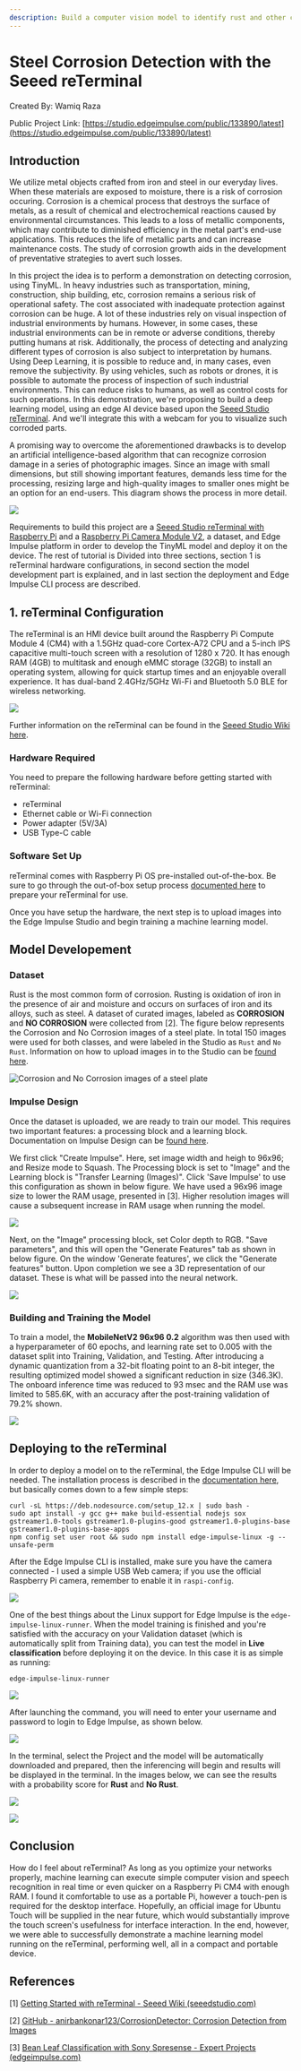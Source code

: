 ```yaml
---
description: Build a computer vision model to identify rust and other corrosion of iron and steel, using a handheld device.
---
```


# Steel Corrosion Detection with the Seeed reTerminal 

Created By:
Wamiq Raza 

Public Project Link:
[https://studio.edgeimpulse.com/public/133890/latest](https://studio.edgeimpulse.com/public/133890/latest)

## Introduction

We utilize metal objects crafted from iron and steel in our everyday lives. When these materials are exposed to moisture, there is a risk of corrosion occuring. Corrosion is a chemical process that destroys the surface of metals, as a result of chemical and electrochemical reactions caused by environmental circumstances. This leads to a loss of metallic components, which may contribute to diminished efficiency in the metal part's end-use applications. This reduces the life of metallic parts and can increase maintenance costs. The study of corrosion growth aids in the development of preventative strategies to avert such losses.

In this project the idea is to perform a demonstration on detecting corrosion, using TinyML. In heavy industries such as transportation, mining, construction, ship building, etc, corrosion remains a serious risk of operational safety. The cost associated with inadequate protection against corrosion can be huge. A lot of these industries rely on visual inspection of industrial environments by humans. However, in some cases, these industrial environments can be in remote or adverse conditions, thereby putting humans at risk. Additionally, the process of detecting and analyzing different types of corrosion is also subject to interpretation by humans. Using Deep Learning, it is possible to reduce and, in many cases, even remove the subjectivity. By using vehicles, such as robots or drones, it is possible to automate the process of inspection of such industrial environments. This can reduce risks to humans, as well as control costs for such operations. In this demonstration, we're proposing to build a deep learning model, using an edge AI device based upon the [Seeed Studio reTerminal](https://www.seeedstudio.com/ReTerminal-with-CM4-p-4904.html). And we'll integrate this with a webcam for you to visualize such corroded parts.

A promising way to overcome the aforementioned drawbacks is to develop an artificial intelligence-based algorithm that can recognize corrosion damage in a series of photographic images. Since an image with small dimensions, but still showing important features, demands less time for the processing, resizing large and high-quality images to smaller ones might be an option for an end-users. This diagram shows the process in more detail.

![](.gitbook/assets/corrosion-detection-reterminal/workflow.jpg)

Requirements to build this project are a [Seeed Studio reTerminal with Raspberry Pi](https://www.seeedstudio.com/ReTerminal-with-CM4-p-4904.html) and a [Raspberry Pi Camera Module V2](https://www.raspberrypi.com/products/camera-module-v2/), a dataset, and Edge Impulse platform in order to develop the TinyML model and deploy it on the device. The rest of tutorial is Divided into three sections, section 1 is reTerminal hardware configurations, in second section the model development part is explained, and in last section the deployment and Edge Impulse CLI process are described.

## 1. reTerminal Configuration

The reTerminal is an HMI device built around the Raspberry Pi Compute Module 4 (CM4) with a 1.5GHz quad-core Cortex-A72 CPU and a 5-inch IPS capacitive multi-touch screen with a resolution of 1280 x 720. It has enough RAM (4GB) to multitask and enough eMMC storage (32GB) to install an operating system, allowing for quick startup times and an enjoyable overall experience. It has dual-band 2.4GHz/5GHz Wi-Fi and Bluetooth 5.0 BLE for wireless networking.

![](.gitbook/assets/corrosion-detection-reterminal/reterminal.jpg)

Further information on the reTerminal can be found in the [Seeed Studio Wiki here](https://wiki.seeedstudio.com/reTerminal).

### Hardware Required

You need to prepare the following hardware before getting started with reTerminal:

- reTerminal
- Ethernet cable or Wi-Fi connection
- Power adapter (5V/3A)
- USB Type-C cable

### Software Set Up

reTerminal comes with Raspberry Pi OS pre-installed out-of-the-box.  Be sure to go through the out-of-box setup process [documented here](https://wiki.seeedstudio.com/reTerminal/#quick-start-with-reterminal) to prepare your reTerminal for use. 

Once you have setup the hardware, the next step is to upload images into the Edge Impulse Studio and begin training a machine learning model.

## Model Developement

### Dataset

Rust is the most common form of corrosion. Rusting is oxidation of iron in the presence of air and moisture and occurs on surfaces of iron and its alloys, such as steel. A dataset of curated images, labeled as **CORROSION** and **NO CORROSION**  were collected from [2]. The figure below represents the Corrosion and No Corrosion images of a steel plate. In total 150 images were used for both classes, and were labeled in the Studio as `Rust` and `No Rust`. Information on how to upload images in to the Studio can be [found here](https://docs.edgeimpulse.com/docs/edge-impulse-studio/data-acquisition/uploader).

![Corrosion and No Corrosion images of a steel plate](.gitbook/assets/corrosion-detection-reterminal/steel-corrosion.jpg)

### Impulse Design

Once the dataset is uploaded, we are ready to train our model. This requires two important features: a processing block and a learning block. Documentation on Impulse Design can be [found here](https://docs.edgeimpulse.com/docs/edge-impulse-studio/create-impulse).

We first click "Create Impulse". Here, set image width and heigh to 96x96; and Resize mode to Squash. The Processing block is set to "Image" and the Learning block is "Transfer Learning (Images)". Click 'Save Impulse' to use this configuration as shown in below figure. We have used a 96x96 image size to lower the RAM usage, presented in [3]. Higher resolution images will cause a subsequent increase in RAM usage when running the model.

![](.gitbook/assets/corrosion-detection-reterminal/impulse.jpg)

Next, on the "Image" processing block, set Color depth to RGB. "Save parameters", and this will open the "Generate Features" tab as shown in below figure. On the window 'Generate features', we click the "Generate features" button. Upon completion we see a 3D representation of our dataset. These is what will be passed into the neural network.

![](.gitbook/assets/corrosion-detection-reterminal/generate-features.jpg)

### Building and Training the Model

To train a model, the **MobileNetV2 96x96 0.2** algorithm was then used with a hyperparameter of 60 epochs, and learning rate set to 0.005 with the dataset split into Training, Validation, and Testing. After introducing a dynamic quantization from a 32-bit floating point to an 8-bit integer, the resulting optimized model showed a significant reduction in size (346.3K). The onboard inference time was reduced to 93 msec and the RAM use was limited to 585.6K, with an accuracy after the post-training validation of 79.2% shown.

![](.gitbook/assets/corrosion-detection-reterminal/model.jpg)

## Deploying to the reTerminal

In order to deploy a model on to the reTerminal, the Edge Impulse CLI will be needed. The installation process is described in the [documentation here](https://docs.edgeimpulse.com/docs/edge-impulse-cli/cli-installation), but basically comes down to a few simple steps:

```
curl -sL https://deb.nodesource.com/setup_12.x | sudo bash -
sudo apt install -y gcc g++ make build-essential nodejs sox gstreamer1.0-tools gstreamer1.0-plugins-good gstreamer1.0-plugins-base gstreamer1.0-plugins-base-apps
npm config set user root && sudo npm install edge-impulse-linux -g --unsafe-perm
```

After the Edge Impulse CLI is installed, make sure you have the camera connected - I used a simple USB Web camera; if you use the official Raspberry Pi camera, remember to enable it in `raspi-config`.

![](.gitbook/assets/corrosion-detection-reterminal/deployment-1.jpg)

One of the best things about the Linux support for Edge Impulse is the `edge-impulse-linux-runner`. When the model training is finished and you're satisfied with the accuracy on your Validation dataset (which is automatically split from Training data), you can test the model in **Live classification** before deploying it on the device. In this case it is as simple as running:

```
edge-impulse-linux-runner
```

![](.gitbook/assets/corrosion-detection-reterminal/deployment-2.jpg)

After launching the command, you will need to enter your username and password to login to Edge Impulse, as shown below.

![](.gitbook/assets/corrosion-detection-reterminal/deployment-3.jpg)

In the terminal, select the Project and the model will be automatically downloaded and prepared, then the inferencing will begin and results will be displayed in the terminal. In the images below, we can see the results with a probability score for **Rust** and **No Rust**.

![](.gitbook/assets/corrosion-detection-reterminal/inferencing-1.jpg)

![](.gitbook/assets/corrosion-detection-reterminal/inferencing-2.jpg)

## Conclusion

How do I feel about reTerminal? As long as you optimize your networks properly, machine learning can execute simple computer vision and speech recognition in real time or even quicker on a Raspberry Pi CM4 with enough RAM. I found it comfortable to use as a portable Pi, however a touch-pen is required for the desktop interface. Hopefully, an official image for Ubuntu Touch will be supplied in the near future, which would substantially improve the touch screen's usefulness for interface interaction. In the end, however, we were able to successfully demonstrate a machine learning model running on the reTerminal, performing well, all in a compact and portable device.

## References

[1] [Getting Started with reTerminal - Seeed Wiki (seeedstudio.com)](https://wiki.seeedstudio.com/reTerminal/)

[2] [GitHub - anirbankonar123/CorrosionDetector: Corrosion Detection from Images](https://github.com/anirbankonar123/CorrosionDetector)

[3] [Bean Leaf Classification with Sony Spresense - Expert Projects (edgeimpulse.com)](https://docs.edgeimpulse.com/experts/bean-leaf-classification)




